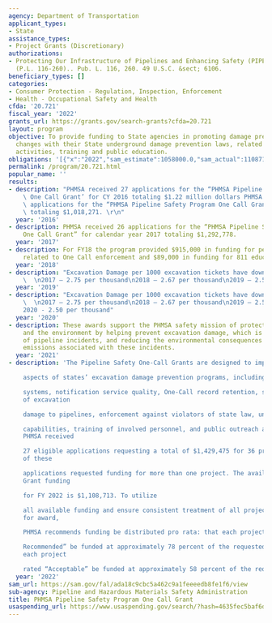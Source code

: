 ```yaml
---
agency: Department of Transportation
applicant_types:
- State
assistance_types:
- Project Grants (Discretionary)
authorizations:
- Protecting Our Infrastructure of Pipelines and Enhancing Safety (PIPES) Act of 2020
  (P.L. 116-260).. Pub. L. 116, 260. 49 U.S.C. &sect; 6106.
beneficiary_types: []
categories:
- Consumer Protection - Regulation, Inspection, Enforcement
- Health - Occupational Safety and Health
cfda: '20.721'
fiscal_year: '2022'
grants_url: https://grants.gov/search-grants?cfda=20.721
layout: program
objective: To provide funding to State agencies in promoting damage prevention, including
  changes with their State underground damage prevention laws, related compliance
  activities, training and public education.
obligations: '[{"x":"2022","sam_estimate":1058000.0,"sam_actual":1108713.0,"usa_spending_actual":758236.91},{"x":"2023","sam_estimate":1098008.0,"sam_actual":0.0,"usa_spending_actual":1053505.38},{"x":"2024","sam_estimate":1058000.0,"sam_actual":0.0,"usa_spending_actual":1122400.7}]'
permalink: /program/20.721.html
popular_name: ''
results:
- description: "PHMSA received 27 applications for the “PHMSA Pipeline Safety Program\
    \ One Call Grant’ for CY 2016 totaling $1.22 million dollars PHMSA received 27\
    \ applications for the “PHMSA Pipeline Safety Program One Call Grant’ for CY 2016\
    \ totaling $1,018,271. \r\n"
  year: '2016'
- description: PHMSA received 26 applications for the “PHMSA Pipeline Safety Program
    One Call Grant” for calendar year 2017 totaling $1,292,778.
  year: '2017'
- description: For FY18 the program provided $915,000 in funding for personnel costs
    related to One Call enforcement and $89,000 in funding for 811 education projects.
  year: '2018'
- description: "Excavation Damage per 1000 excavation tickets have downward trend.\
    \  \n2017 – 2.75 per thousand\n2018 – 2.67 per thousand\n2019 – 2.55 per thousand"
  year: '2019'
- description: "Excavation Damage per 1000 excavation tickets have downward trend.\
    \  \n2017 – 2.75 per thousand\n2018 – 2.67 per thousand\n2019 – 2.55 per thousand\n\
    2020 - 2.50 per thousand"
  year: '2020'
- description: These awards support the PHMSA safety mission of protecting people
    and the environment by helping prevent excavation damage, which is a leading cause
    of pipeline incidents, and reducing the environmental consequences of methane
    emissions associated with these incidents.
  year: '2021'
- description: 'The Pipeline Safety One-Call Grants are designed to improve various

    aspects of states’ excavation damage prevention programs, including One-Call notification

    systems, notification service quality, One-Call record retention, state investigations
    of excavation

    damage to pipelines, enforcement against violators of state law, underground facility-locating

    capabilities, training of involved personnel, and public outreach and education.
    PHMSA received

    27 eligible applications requesting a total of $1,429,475 for 36 projects. Several
    of these

    applications requested funding for more than one project. The available One-Call
    Grant funding

    for FY 2022 is $1,108,713. To utilize

    all available funding and ensure consistent treatment of all projects recommended
    for award,

    PHMSA recommends funding be distributed pro rata: that each project rated “Highly

    Recommended” be funded at approximately 78 percent of the requested amount and
    each project

    rated “Acceptable” be funded at approximately 58 percent of the requested amount.'
  year: '2022'
sam_url: https://sam.gov/fal/ada18c9cbc5a462c9a1feeeedb8fe1f6/view
sub-agency: Pipeline and Hazardous Materials Safety Administration
title: PHMSA Pipeline Safety Program One Call Grant
usaspending_url: https://www.usaspending.gov/search/?hash=4635fec5baf6ddf7dc39917f8fddf321
---
```

